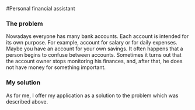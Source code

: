 #Personal financial assistant

### The problem
Nowadays everyone has many bank accounts. Each account is intended for its own purpose. For example, account for salary or for daily expenses. Maybe you have an account for your own savings. It often happens that a person begins to confuse between accounts. Sometimes it turns out that the account owner stops monitoring his finances, and, after that, he does not have money for something important.

### My solution
As for me, I offer my application as a solution to the problem which was described above.
